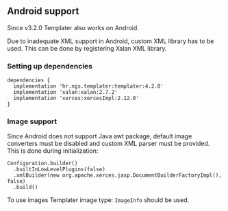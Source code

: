 ## Android support

Since v3.2.0 Templater also works on Android.

Due to inadequate XML support in Android, custom XML library has to be used.
This can be done by registering Xalan XML library.

### Setting up dependencies

    dependencies {
      implementation 'hr.ngs.templater:templater:4.2.0'
      implementation 'xalan:xalan:2.7.2'
      implementation 'xerces:xercesImpl:2.12.0'
    }

### Image support

Since Android does not support Java awt package, default image converters must be disabled and custom XML parser must be provided.
This is done during initialization:

    Configuration.builder()
      .builtInLowLevelPlugins(false)
      .xmlBuilder(new org.apache.xerces.jaxp.DocumentBuilderFactoryImpl(), false)
      .build()

To use images Templater image type: `ImageInfo` should be used.